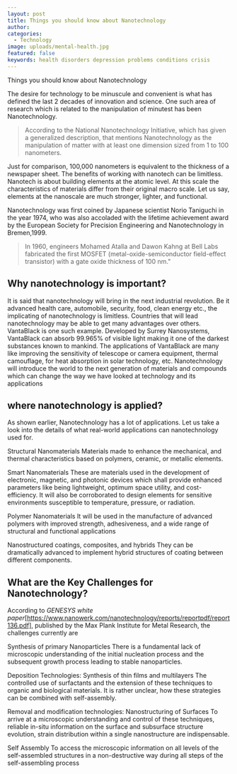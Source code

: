 ```yaml
---
layout: post
title: Things you should know about Nanotechnology
author:
categories:
  - Technology
image: uploads/mental-health.jpg
featured: false
keywords: health disorders depression problems conditions crisis
---
```


Things you should know about Nanotechnology

The desire for technology to be minuscule and convenient is what has defined the last 2 decades of innovation and science. One such area of research which is related to the manipulation of minutest has been Nanotechnology.

> According to the National Nanotechnology Initiative, which has given a generalized description, that mentions Nanotechnology as the manipulation of matter with at least one dimension sized from 1 to 100 nanometers.  

Just for comparison, 100,000 nanometers is equivalent to the thickness of a newspaper sheet. The benefits of working with nanotech can be limitless. Nanotech is about building elements at the atomic level. At this scale the characteristics of materials differ from their original macro scale. Let us say, elements at the nanoscale are much stronger, lighter, and functional.

Nanotechnology was first coined by Japanese scientist Norio Taniguchi in the year 1974, who was also accoladed with the lifetime achievement award by the European Society for Precision Engineering and Nanotechnology in Bremen,1999.

> In 1960, engineers Mohamed Atalla and Dawon Kahng at Bell Labs fabricated the first MOSFET (metal-oxide-semiconductor field-effect transistor) with a gate oxide thickness of 100 nm." 


## Why nanotechnology is important?

It is said that nanotechnology will bring in the next industrial revolution. Be it advanced health care, automobile, security, food, clean energy etc., the implicating of nanotechnology is limitless. Countries that will lead nanotechnology may be able to get many advantages over others.
VantaBlack is one such example. Developed by Surrey Nanosystems, VantaBlack can absorb 99.965% of visible light making it one of the darkest substances known to mankind. The applications of VantaBlack are many like improving the sensitivity of telescope or camera equipment, thermal camouflage, for heat absorption in solar technology, etc. 
Nanotechnology will introduce the world to the next generation of materials and compounds which can change the way we have looked at technology and its applications

## where nanotechnology is applied?

As shown earlier, Nanotechnology has a lot of applications. Let us take a look into the details of what real-world applications can nanotechnology used for.

Structural Nanomaterials
Materials made to enhance the mechanical, and thermal characteristics based on polymers, ceramic, or metallic elements.

Smart Nanomaterials
These are materials used in the development of electronic, magnetic, and photonic devices which shall provide enhanced parameters like being lightweight, optimum space utility, and cost-efficiency. It will also be corroborated to design elements for sensitive environments susceptible to temperature, pressure, or radiation.

Polymer Nanomaterials
It will be used in the manufacture of advanced polymers with improved strength, adhesiveness, and a wide range of structural and functional applications

Nanostructured coatings, composites, and hybrids 
They can be dramatically advanced to implement hybrid structures of coating between different components. 


## What are the Key Challenges for Nanotechnology?

According to *GENESYS white paper*[https://www.nanowerk.com/nanotechnology/reports/reportpdf/report136.pdf], published by the Max Plank Institute for Metal Research, the challenges currently are

Synthesis of primary Nanoparticles
There is a fundamental lack of microscopic understanding of the initial nucleation process and the subsequent growth process leading to stable nanoparticles. 

Deposition Technologies: Synthesis of thin films and multilayers
The controlled use of surfactants and the extension of these techniques to organic and biological materials. It is rather unclear, how these strategies can be combined with self-assembly.

Removal and modification technologies: Nanostructuring of Surfaces
To arrive at a microscopic understanding and control of these techniques, reliable in-situ information on the surface and subsurface structure evolution, strain distribution within a single nanostructure are indispensable.

Self Assembly 
To access the microscopic information on all levels of the self-assembled structures in a non-destructive way during all steps of the self-assembling process





